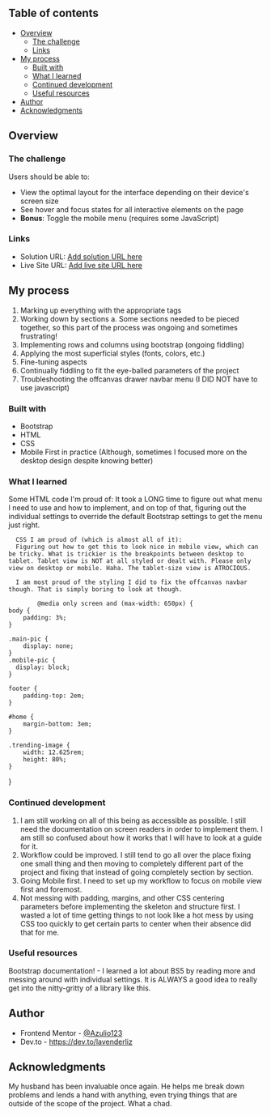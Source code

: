 ## Table of contents

- [Overview](#overview)
  - [The challenge](#the-challenge)
  - [Links](#links)
- [My process](#my-process)
  - [Built with](#built-with)
  - [What I learned](#what-i-learned)
  - [Continued development](#continued-development)
  - [Useful resources](#useful-resources)
- [Author](#author)
- [Acknowledgments](#acknowledgments)

## Overview

### The challenge

Users should be able to:

- View the optimal layout for the interface depending on their device's screen size
- See hover and focus states for all interactive elements on the page
- **Bonus**: Toggle the mobile menu (requires some JavaScript)

### Links

- Solution URL: [Add solution URL here](https://your-solution-url.com)
- Live Site URL: [Add live site URL here](https://your-live-site-url.com)

## My process

1. Marking up everything with the appropriate tags
2. Working down by sections 
    a. Some sections needed to be pieced together, so this part of the process was ongoing and sometimes frustrating!
3. Implementing rows and columns using bootstrap (ongoing fiddling)
4. Applying the most superficial styles (fonts, colors, etc.)
5. Fine-tuning aspects
6. Continually fiddling to fit the eye-balled parameters of the project
7. Troubleshooting the offcanvas drawer navbar menu (I DID NOT have to use javascript)

### Built with

- Bootstrap
- HTML
- CSS
- Mobile First in practice (Although, sometimes I focused more on the desktop design despite knowing better)


### What I learned

Some HTML code I'm proud of:
It took a LONG time to figure out what menu I need to use and how to implement, and on top of that, figuring out the individual settings to override the default Bootstrap settings to get the menu just right.

   <!--   <button class="navbar-toggler" type="button" data-bs-toggle="offcanvas" data-bs-target="#offcanvasRight" aria-controls="offcanvasRight" aria-expanded="false" aria-label="Toggle navigation">
          <span class="navbar-toggler-icon"></span>
      </button>
      <div class="offcanvas offcanvas-right" tabindex="-1" id="offcanvasRight" aria-labelledby="offcanvasRightLabel">
        <div class="offcanvas-header">
          <button type="button" class="btn-close" data-bs-dismiss="offcanvas" aria-label="Close"></button>
        </div>

      <ul id="drawer-list" class="navbar-nav ms-auto">
         
        <li class="nav-item">
            <a id="drawer-link" class="nav-link" href="#home">Home</a>
        </li>
        <li class="nav-item">
            <a id="drawer-link" class="nav-link" href="#new">New</a>
        </li>
        <li class="nav-item">
            <a id="drawer-link" class="nav-link" href="#home">Popular</a>
        </li>
        <li class="nav-item">
          <a id="drawer-link" class="nav-link" href="#trending">Trending</a>
      </li>
      <li class="nav-item">
        <a id="drawer-link" class="nav-link" href="#categories">Categories</a>
    </li>
    </ul>
      </div>
  </nav>
</div>-->
  

      CSS I am proud of (which is almost all of it):
      Figuring out how to get this to look nice in mobile view, which can be tricky. What is trickier is the breakpoints between desktop to tablet. Tablet view is NOT at all styled or dealt with. Please only view on desktop or mobile. Haha. The tablet-size view is ATROCIOUS. 
      
      I am most proud of the styling I did to fix the offcanvas navbar though. That is simply boring to look at though.
      
            @media only screen and (max-width: 650px) {
    body { 
        padding: 3%;
    }
    
    .main-pic {
        display: none;
    }
    .mobile-pic {
      display: block;  
    }

    footer {
        padding-top: 2em;
    }

    #home { 
        margin-bottom: 3em;
    }
    
    .trending-image {
        width: 12.625rem;
        height: 80%;
    }
}
</div>



### Continued development

1. I am still working on all of this being as accessible as possible. I still need the documentation on screen readers in order to implement them. I am still so confused about how it works that I will have to look at a guide for it.
2. Workflow could be improved. I still tend to go all over the place fixing one small thing and then moving to completely different part of the project and fixing that instead of going completely section by section.
3. Going Mobile first. I need to set up my workflow to focus on mobile view first and foremost.
4. Not messing with padding, margins, and other CSS centering parameters before implementing the skeleton and structure first. I wasted a lot of time getting things to not look like a hot mess by using CSS too quickly to get certain parts to center when their absence did that for me.            

### Useful resources

Bootstrap documentation!
            - I learned a lot about BS5 by reading more and messing around with individual settings. It is ALWAYS a good idea to really get into the nitty-gritty of a               library like this.


## Author

- Frontend Mentor - [@Azulio123](https://www.frontendmentor.io/profile/Azulio123)
- Dev.to - https://dev.to/lavenderliz

## Acknowledgments

My husband has been invaluable once again. He helps me break down problems and lends a hand with anything, even trying things that are outside of the scope of the project. What a chad.
